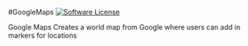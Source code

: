 #GoogleMaps
[![Software License](https://img.shields.io/badge/license-GPL-brightgreen.svg?style=flat)](LICENSE) 

Google Maps Creates a world map from Google where users can add in markers for locations
